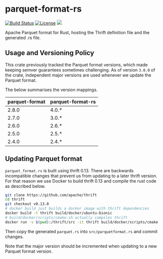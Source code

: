 # parquet-format-rs

[![Build Status](https://travis-ci.org/sunchao/parquet-format-rs.svg?branch=master)](https://travis-ci.org/sunchao/parquet-format-rs)
[![License](https://img.shields.io/badge/License-Apache%202.0-blue.svg)](https://opensource.org/licenses/Apache-2.0)
[![](http://meritbadge.herokuapp.com/parquet-format)](https://crates.io/crates/parquet-format)

Apache Parquet format for Rust, hosting the Thrift definition file and the generated .rs file.

## Usage and Versioning Policy

This crate previously tracked the Parquet format versions, which made keeping semver guarantees sometimes challenging.
As of version `3.0.0` of the crate, independent major versions are used whenever we update the Parquet format.

The below summarises the version mappings.

| parquet-format | parquet-format-rs |
| -------------- | ----------------- |
| 2.8.0          | 4.0.*             |
| 2.7.0          | 3.0.*             |
| 2.6.0          | 2.6.*             |
| 2.5.0          | 2.5.*             |
| 2.4.0          | 2.4.*             |


## Updating Parquet format

`parquet_format.rs` is built using thrift 0.13. There are backwards incompatible changes that prevent us from updating to a later thrift version. For that reason we use Docker to build thrift 0.13 and compile the rust code as described below.

```bash
git clone https://github.com/apache/thrift
cd thrift
git checkout v0.13.0
# docker build just builds a docker image with thrift dependencies
docker build -t thrift build/docker/ubuntu-bionic
# build/docker/scripts/cmake.sh actually compiles thrift
docker run -v $(pwd):/thrift/src -it thrift build/docker/scripts/cmake.sh && wget https://raw.githubusercontent.com/apache/parquet-format/apache-parquet-format-2.9.0/src/main/thrift/parquet.thrift && ./cmake_build/compiler/cpp/bin/thrift --gen rs parquet.thrift
```

Then copy the generated `parquet.rs` into `src/parquetformat.rs` and commit changes.

Note that the major version should be incremented when updating to a new Parquet format version.
